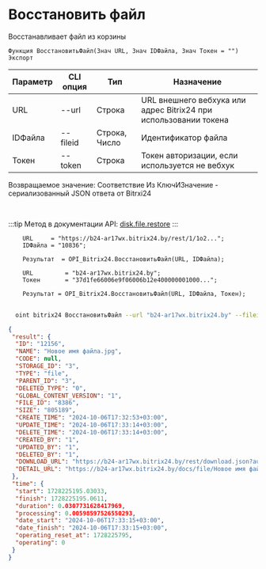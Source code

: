 ﻿---
sidebar_position: 7
---

# Восстановить файл
 Восстанавливает файл из корзины



`Функция ВосстановитьФайл(Знач URL, Знач IDФайла, Знач Токен = "") Экспорт`

  | Параметр | CLI опция | Тип | Назначение |
  |-|-|-|-|
  | URL | --url | Строка | URL внешнего вебхука или адрес Bitrix24 при использовании токена |
  | IDФайла | --fileid | Строка, Число | Идентификатор файла |
  | Токен | --token | Строка | Токен авторизации, если используется не вебхук |

  
  Возвращаемое значение:   Соответствие Из КлючИЗначение - сериализованный JSON ответа от Bitrxi24

<br/>

:::tip
Метод в документации API: [disk.file.restore](https://dev.1c-bitrix.ru/rest_help/disk/file/disk_file_restore.php)
:::
<br/>


```bsl title="Пример кода"
    URL     = "https://b24-ar17wx.bitrix24.by/rest/1/1o2...";
    IDФайла = "10836";

    Результат  = OPI_Bitrix24.ВосстановитьФайл(URL, IDФайла);

    URL         = "b24-ar17wx.bitrix24.by";
    Токен       = "37d1fe66006e9f06006b12e400000001000...";

    Результат = OPI_Bitrix24.ВосстановитьФайл(URL, IDФайла, Токен);
```



```sh title="Пример команды CLI"
    
  oint bitrix24 ВосстановитьФайл --url "b24-ar17wx.bitrix24.by" --fileid "2484" --token "56898d66006e9f06006b12e400000001000..."

```

```json title="Результат"
{
 "result": {
  "ID": "12156",
  "NAME": "Новое имя файла.jpg",
  "CODE": null,
  "STORAGE_ID": "3",
  "TYPE": "file",
  "PARENT_ID": "3",
  "DELETED_TYPE": "0",
  "GLOBAL_CONTENT_VERSION": "1",
  "FILE_ID": "8386",
  "SIZE": "805189",
  "CREATE_TIME": "2024-10-06T17:32:53+03:00",
  "UPDATE_TIME": "2024-10-06T17:33:14+03:00",
  "DELETE_TIME": "2024-10-06T17:33:14+03:00",
  "CREATED_BY": "1",
  "UPDATED_BY": "1",
  "DELETED_BY": "1",
  "DOWNLOAD_URL": "https://b24-ar17wx.bitrix24.by/rest/download.json?auth=76ad0267006e9f06006b12e400000001000007b25673cab9bbfe352545eeb9a0d9a9fe&token=disk%7CaWQ9MTIxNTYmXz1rV3Vwem1lamtHZ0Q5cFcwMjBsOTVoTnEyOWkwUW01MA%3D%3D%7CImRvd25sb2FkfGRpc2t8YVdROU1USXhOVFltWHoxclYzVndlbTFsYW10SFowUTVjRmN3TWpCc09UVm9UbkV5T1drd1VXMDFNQT09fDc2YWQwMjY3MDA2ZTlmMDYwMDZiMTJlNDAwMDAwMDAxMDAwMDA3YjI1NjczY2FiOWJiZmUzNTI1NDVlZWI5YTBkOWE5ZmUi.1Owxi0Han4d4xenpkLxbH%2F1JpFTosLg6liDiTxlm%2Bq0%3D",
  "DETAIL_URL": "https://b24-ar17wx.bitrix24.by/docs/file/Новое имя файла.jpg"
 },
 "time": {
  "start": 1728225195.03033,
  "finish": 1728225195.0611,
  "duration": 0.0307731628417969,
  "processing": 0.00598597526550293,
  "date_start": "2024-10-06T17:33:15+03:00",
  "date_finish": "2024-10-06T17:33:15+03:00",
  "operating_reset_at": 1728225795,
  "operating": 0
 }
}
```
